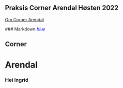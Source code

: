 ## Praksis Corner Arendal Høsten 2022

[Om Corner Arendal](about.md)

<p>### Markdown <span style="color:blue"> <em>blue</em> </span> </p>

## Corner

# Arendal

### Hei Ingrid
